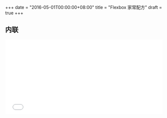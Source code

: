 +++
date = "2016-05-01T00:00:00+08:00"
title = "Flexbox 家常配方"
draft = true
+++

## 内联

<iframe height='240' scrolling='no' src='//codepen.io/nightire/embed/RaeOjv/?height=240&theme-id=dark&default-tab=result&embed-version=2' frameborder='no' allowtransparency='true' allowfullscreen='true' style='width: 100%;'>See the Pen <a href='http://codepen.io/nightire/pen/RaeOjv/'>flex-direction</a> by Albert Yu (<a href='http://codepen.io/nightire'>@nightire</a>) on <a href='http://codepen.io'>CodePen</a>.</iframe>
